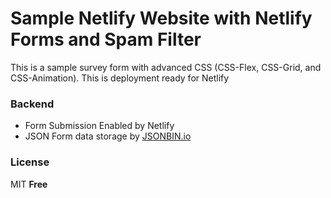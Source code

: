# Sample Netlify Website with Netlify Forms and Spam Filter

This is a sample survey form with advanced CSS (CSS-Flex, CSS-Grid, and CSS-Animation). This is deployment ready for Netlify

### Backend

* Form Submission Enabled by Netlify
* JSON Form data storage by [JSONBIN.io](https://jsonbin.io/)


### License

MIT
**Free**

